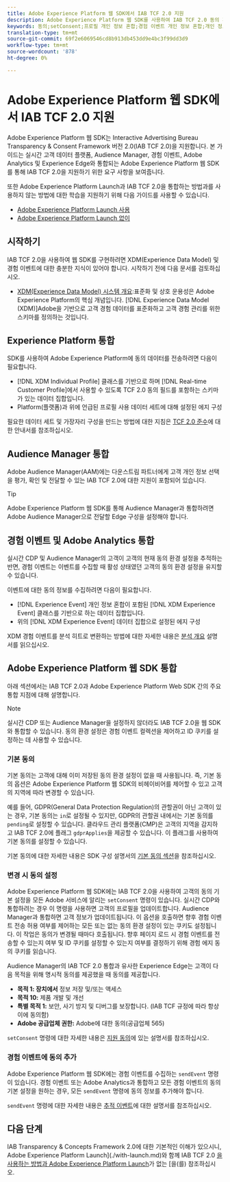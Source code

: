 ```yaml
---
title: Adobe Experience Platform 웹 SDK에서 IAB TCF 2.0 지원
description: Adobe Experience Platform 웹 SDK를 사용하여 IAB TCF 2.0 동의 환경 설정을 지원하는 방법에 대해 알아봅니다.
keywords: 동의;setConsent;프로필 개인 정보 혼합;경험 이벤트 개인 정보 혼합;개인 정보 혼합;IAB TCF 2.0;실시간 CDP;실시간 고객 데이터 프로필
translation-type: tm+mt
source-git-commit: 69f2e6069546cd8b913db453dd9e4bc3f99dd3d9
workflow-type: tm+mt
source-wordcount: '878'
ht-degree: 0%

---
```



# Adobe Experience Platform 웹 SDK에서 IAB TCF 2.0 지원

Adobe Experience Platform 웹 SDK는 Interactive Advertising Bureau Transparency &amp; Consent Framework 버전 2.0(IAB TCF 2.0)을 지원합니다. 본 가이드는 실시간 고객 데이터 플랫폼, Audience Manager, 경험 이벤트, Adobe Analytics 및 Experience Edge와 통합되는 Adobe Experience Platform 웹 SDK를 통해 IAB TCF 2.0을 지원하기 위한 요구 사항을 보여줍니다.

또한 Adobe Experience Platform Launch과 IAB TCF 2.0을 통합하는 방법과를 사용하지 않는 방법에 대한 학습을 지원하기 위해 다음 가이드를 사용할 수 있습니다.

- [Adobe Experience Platform Launch 사용](./with-launch.md)
- [Adobe Experience Platform Launch 없이](./without-launch.md)

## 시작하기

IAB TCF 2.0을 사용하여 웹 SDK를 구현하려면 XDM(Experience Data Model) 및 경험 이벤트에 대한 충분한 지식이 있어야 합니다. 시작하기 전에 다음 문서를 검토하십시오.

- [XDM(Experience Data Model) 시스템 개요](../../../xdm/home.md):표준화 및 상호 운용성은 Adobe Experience Platform의 핵심 개념입니다. [!DNL Experience Data Model (XDM)]Adobe을 기반으로 고객 경험 데이터를 표준화하고 고객 경험 관리를 위한 스키마를 정의하는 것입니다.

## Experience Platform 통합

SDK를 사용하여 Adobe Experience Platform에 동의 데이터를 전송하려면 다음이 필요합니다.

- [!DNL XDM Individual Profile] 클래스를 기반으로 하며 [!DNL Real-time Customer Profile]에서 사용할 수 있도록 TCF 2.0 동의 필드를 포함하는 스키마가 있는 데이터 집합입니다.
- Platform(플랫폼)과 위에 언급된 프로필 사용 데이터 세트에 대해 설정된 에지 구성

필요한 데이터 세트 및 가장자리 구성을 만드는 방법에 대한 지침은 [TCF 2.0 준수](../../../landing/governance-privacy-security/consent/iab/overview.md)에 대한 안내서를 참조하십시오.

## Audience Manager 통합

Adobe Audience Manager(AAM)에는 다운스트림 파트너에게 고객 개인 정보 선택을 평가, 확인 및 전달할 수 있는 IAB TCF 2.0에 대한 지원이 포함되어 있습니다.<!--For more information, read the documentation on [Sending Data to Audience Manager](../audience-manager/audience-manager-overview.md).-->

>[!TIP]
>
>Adobe Experience Platform 웹 SDK를 통해 Audience Manager과 통합하려면 Adobe Audience Manager으로 전달할 Edge 구성을 설정해야 합니다.

## 경험 이벤트 및 Adobe Analytics 통합

실시간 CDP 및 Audience Manager의 고객이 고객의 현재 동의 환경 설정을 추적하는 반면, 경험 이벤트는 이벤트를 수집할 때 활성 상태였던 고객의 동의 환경 설정을 유지할 수 있습니다.

이벤트에 대한 동의 정보를 수집하려면 다음이 필요합니다.

- [!DNL Experience Event] 개인 정보 혼합이 포함된 [!DNL XDM Experience Event] 클래스를 기반으로 하는 데이터 집합입니다.
- 위의 [!DNL XDM Experience Event] 데이터 집합으로 설정된 에지 구성

XDM 경험 이벤트를 분석 히트로 변환하는 방법에 대한 자세한 내용은 [분석 개요](../../data-collection/adobe-analytics/analytics-overview.md) 설명서를 읽으십시오.

## Adobe Experience Platform 웹 SDK 통합

아래 섹션에서는 IAB TCF 2.0과 Adobe Experience Platform Web SDK 간의 주요 통합 지점에 대해 설명합니다.

>[!NOTE]
>
>실시간 CDP 또는 Audience Manager을 설정하지 않더라도 IAB TCF 2.0을 웹 SDK와 통합할 수 있습니다. 동의 환경 설정은 경험 이벤트 컬렉션을 제어하고 ID 쿠키를 설정하는 데 사용할 수 있습니다.

### 기본 동의

기본 동의는 고객에 대해 이미 저장된 동의 환경 설정이 없을 때 사용됩니다. 즉, 기본 동의 옵션은 Adobe Experience Platform 웹 SDK의 비헤이비어를 제어할 수 있고 고객의 지역에 따라 변경할 수 있습니다.

예를 들어, GDPR(General Data Protection Regulation)의 관할권이 아닌 고객이 있는 경우, 기본 동의는 `in`로 설정될 수 있지만, GDPR의 관할권 내에서는 기본 동의를 `pending`로 설정할 수 있습니다. 클라우드 관리 플랫폼(CMP)은 고객의 지역을 감지하고 IAB TCF 2.0에 플래그 `gdprApplies`을 제공할 수 있습니다. 이 플래그를 사용하여 기본 동의를 설정할 수 있습니다.

기본 동의에 대한 자세한 내용은 SDK 구성 설명서의 [기본 동의 섹션](../../fundamentals/configuring-the-sdk.md#default-consent)을 참조하십시오.

### 변경 시 동의 설정

Adobe Experience Platform 웹 SDK에는 IAB TCF 2.0을 사용하여 고객의 동의 기본 설정을 모든 Adobe 서비스에 알리는 `setConsent` 명령이 있습니다. 실시간 CDP와 통합하려는 경우 이 명령을 사용하면 고객의 프로필을 업데이트합니다. Audience Manager과 통합하면 고객 정보가 업데이트됩니다. 이 옵션을 호출하면 향후 경험 이벤트 전송 허용 여부를 제어하는 모든 또는 없는 동의 환경 설정이 있는 쿠키도 설정됩니다. 이 작업은 동의가 변경될 때마다 호출됩니다. 향후 페이지 로드 시 경험 이벤트를 전송할 수 있는지 여부 및 ID 쿠키를 설정할 수 있는지 여부를 결정하기 위해 경험 에지 동의 쿠키를 읽습니다.

Audience Manager의 IAB TCF 2.0 통합과 유사한 Experience Edge는 고객이 다음 목적을 위해 명시적 동의를 제공했을 때 동의를 제공합니다.

- **목적 1: 장치에서** 정보 저장 및/또는 액세스
- **목적 10:** 제품 개발 및 개선
- **특별 목적 1:** 보안, 사기 방지 및 디버그를 보장합니다. (IAB TCF 규정에 따라 항상 이에 동의함)
- **Adobe 공급업체 권한:** Adobe에 대한 동의(공급업체 565)

`setConsent` 명령에 대한 자세한 내용은 [지원 동의](../../consent/supporting-consent.md)에 있는 설명서를 참조하십시오.

### 경험 이벤트에 동의 추가

Adobe Experience Platform 웹 SDK에는 경험 이벤트를 수집하는 `sendEvent` 명령이 있습니다. 경험 이벤트 또는 Adobe Analytics과 통합하고 모든 경험 이벤트의 동의 기본 설정을 원하는 경우, 모든 `sendEvent` 명령에 동의 정보를 추가해야 합니다.

`sendEvent` 명령에 대한 자세한 내용은 [추적 이벤트](../../fundamentals/tracking-events.md)에 대한 설명서를 참조하십시오.

## 다음 단계

IAB Transparency &amp; Concepts Framework 2.0에 대한 기본적인 이해가 있으시니, Adobe Experience Platform Launch](./with-launch.md)와 함께 IAB TCF 2.0 [을 사용하는 방법과 Adobe Experience Platform Launch](./without-launch.md)가 없는 [을(를) 참조하십시오.
